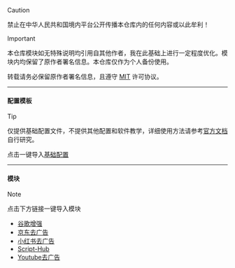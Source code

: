 > [!CAUTION]
> 禁止在中华人民共和国境内平台公开传播本仓库内的任何内容或以此牟利！

> [!IMPORTANT]
> 本仓库模块如无特殊说明均引用自其他作者，我在此基础上进行一定程度优化。模块内均保留了原作者署名信息。本仓库仅作为个人备份使用。
> 
> 转载请务必保留原作者署名信息，且遵守 [MIT](LICENSE) 许可协议。

------

#### 配置模板
> [!TIP]
> 仅提供基础配置文件，不提供其他配置和软件教学，详细使用方法请参考[官方文档](https://www.shadowrocket.vip/%E4%BD%BF%E7%94%A8%E6%95%99%E7%A8%8B)自行研究。
> 
> 点击一键导入[基础配置](https://lowertop.github.io/Shadowrocket-First/redirect.html?url=shadowrocket://config/add/https://raw.githubusercontent.com/mist-whisper/Shadowrocket/master/Shadowrocket.conf)
------

#### 模块

> [!note]
> 点击下方链接一键导入模块

* [谷歌增强](https://lowertop.github.io/Shadowrocket-First/redirect.html?url=shadowrocket://install?module=https://raw.githubusercontent.com/mist-whisper/Shadowrocket/master/Module/Google_Enhance.module)
* [京东去广告](https://lowertop.github.io/Shadowrocket-First/redirect.html?url=shadowrocket://install?module=https://raw.githubusercontent.com/mist-whisper/Shadowrocket/master/Module/JD_remove_ads.module)
* [小红书去广告](https://lowertop.github.io/Shadowrocket-First/redirect.html?url=shadowrocket://install?module=https://raw.githubusercontent.com/mist-whisper/Shadowrocket/master/Module/REDnote_remove_ads.module)
* [Script-Hub](https://lowertop.github.io/Shadowrocket-First/redirect.html?url=shadowrocket://install?module=https://raw.githubusercontent.com/mist-whisper/Shadowrocket/refs/heads/master/Module/Script-Hub.module)
* [Youtube去广告](https://lowertop.github.io/Shadowrocket-First/redirect.html?url=shadowrocket://install?module=https://raw.githubusercontent.com/mist-whisper/Shadowrocket/master/Module/YouTube_remove_ads.module)
